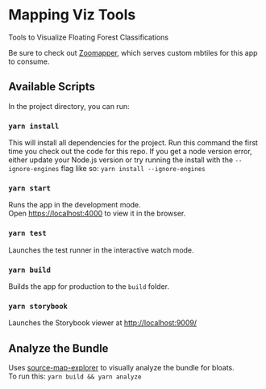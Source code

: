 # Mapping Viz Tools
Tools to Visualize Floating Forest Classifications

Be sure to check out [Zoomapper](https://github.com/zooniverse/zoomapper), which serves custom mbtiles for this app to consume.

## Available Scripts

In the project directory, you can run:

### `yarn install`

This will install all dependencies for the project. Run this command the first time you check out the code for this repo. If you get a node version error, either update your Node.js version or try running the install with the `--ignore-engines` flag like so: `yarn install --ignore-engines`

### `yarn start`

Runs the app in the development mode.<br />
Open [https://localhost:4000](https://localhost:4000) to view it in the browser.

### `yarn test`

Launches the test runner in the interactive watch mode.

### `yarn build`

Builds the app for production to the `build` folder.

### `yarn storybook`

Launches the Storybook viewer at [http://localhost:9009/](http://localhost:9009/)

## Analyze the Bundle

Uses [source-map-explorer](https://www.npmjs.com/package/source-map-explorer) to visually analyze the bundle for bloats.  
To run this:
`yarn build && yarn analyze`
